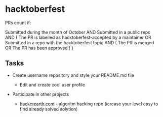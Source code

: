 # hacktoberfest

PRs count if:

Submitted during the month of October AND
Submitted in a public repo AND (
  The PR is labelled as hacktoberfest-accepted by a maintainer OR
  Submitted in a repo with the hacktoberfest topic AND (
    The PR is merged OR
    The PR has been approved
  )
)

## Tasks
- Create username repository and style your README.md file
  - Edit and create cool user profile


- Participate in other projects
  - [hackerearth.com](https://hackerearth.com) - algoritm hacking repo (icrease your level easy to find already solved solytion) 
